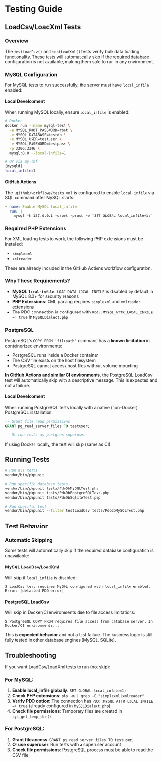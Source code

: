 # Testing Guide

## LoadCsv/LoadXml Tests

### Overview

The `testLoadCsv()` and `testLoadXml()` tests verify bulk data loading functionality. These tests will automatically skip if the required database configuration is not available, making them safe to run in any environment.

### MySQL Configuration

For MySQL tests to run successfully, the server must have `local_infile` enabled:

#### Local Development
When running MySQL locally, ensure `local_infile` is enabled:

```bash
# Docker
docker run --name mysql-test \
  -e MYSQL_ROOT_PASSWORD=root \
  -e MYSQL_DATABASE=testdb \
  -e MYSQL_USER=testuser \
  -e MYSQL_PASSWORD=testpass \
  -p 3306:3306 \
  mysql:8.0 --local-infile=1

# Or via my.cnf
[mysqld]
local_infile=1
```

#### GitHub Actions
The `.github/workflows/tests.yml` is configured to enable `local_infile` via SQL command after MySQL starts:

```yaml
- name: Enable MySQL local_infile
  run: |
    mysql -h 127.0.0.1 -uroot -proot -e "SET GLOBAL local_infile=1;"
```

### Required PHP Extensions

For XML loading tests to work, the following PHP extensions must be installed:
- `simplexml`
- `xmlreader`

These are already included in the GitHub Actions workflow configuration.

### Why These Requirements?

- **MySQL `local-infile`**: `LOAD DATA LOCAL INFILE` is disabled by default in MySQL 8.0+ for security reasons
- **PHP Extensions**: XML parsing requires `simplexml` and `xmlreader` extensions
- The PDO connection is configured with `PDO::MYSQL_ATTR_LOCAL_INFILE => true` in `MySQLDialect.php`

### PostgreSQL

PostgreSQL's `COPY FROM 'filepath'` command has a **known limitation** in containerized environments:
- PostgreSQL runs inside a Docker container
- The CSV file exists on the host filesystem  
- PostgreSQL cannot access host files without volume mounting

**In GitHub Actions and similar CI environments**, the PostgreSQL LoadCsv test will automatically skip with a descriptive message. This is expected and not a failure.

#### Local Development
When running PostgreSQL tests locally with a native (non-Docker) PostgreSQL installation:

```sql
-- Grant file read permissions
GRANT pg_read_server_files TO testuser;

-- Or run tests as postgres superuser
```

If using Docker locally, the test will skip (same as CI).

## Running Tests

```bash
# Run all tests
vendor/bin/phpunit

# Run specific database tests
vendor/bin/phpunit tests/PdoDbMySQLTest.php
vendor/bin/phpunit tests/PdoDbPostgreSQLTest.php
vendor/bin/phpunit tests/PdoDbSqliteTest.php

# Run specific test
vendor/bin/phpunit --filter testLoadCsv tests/PdoDbMySQLTest.php
```

## Test Behavior

### Automatic Skipping

Some tests will automatically skip if the required database configuration is unavailable:

#### MySQL LoadCsv/LoadXml
Will skip if `local_infile` is disabled:
```
S LoadCsv test requires MySQL configured with local_infile enabled. Error: [detailed PDO error]
```

#### PostgreSQL LoadCsv  
Will skip in Docker/CI environments due to file access limitations:
```
S PostgreSQL COPY FROM requires file access from database server. In Docker/CI environments...
```

This is **expected behavior** and not a test failure. The business logic is still fully tested in other database engines (MySQL, SQLite).

## Troubleshooting

If you want LoadCsv/LoadXml tests to run (not skip):

### For MySQL:
1. **Enable local_infile globally**: `SET GLOBAL local_infile=1;`
2. **Check PHP extensions**: `php -m | grep -E "simplexml|xmlreader"`
3. **Verify PDO option**: The connection has `PDO::MYSQL_ATTR_LOCAL_INFILE => true` (already configured in `MySQLDialect.php`)
4. **Check file permissions**: Temporary files are created in `sys_get_temp_dir()`

### For PostgreSQL:
1. **Grant file access**: `GRANT pg_read_server_files TO testuser;`
2. **Or use superuser**: Run tests with a superuser account
3. **Check file permissions**: PostgreSQL process must be able to read the CSV file

